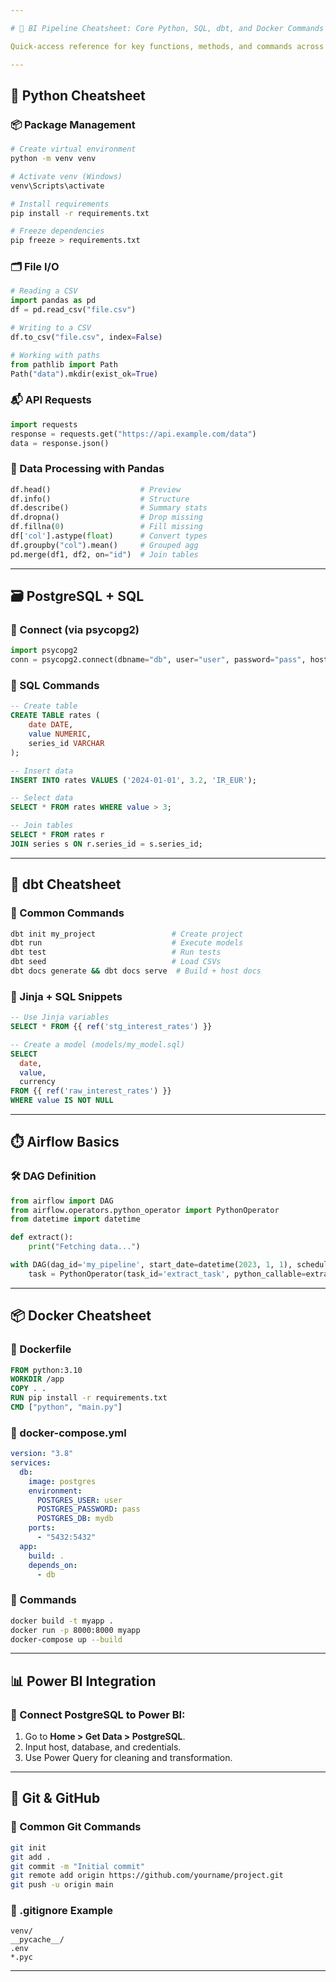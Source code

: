 ```yaml
---

# 🧠 BI Pipeline Cheatsheet: Core Python, SQL, dbt, and Docker Commands

Quick-access reference for key functions, methods, and commands across your end-to-end BI stack.

---
```


## 🐍 Python Cheatsheet

### 📦 Package Management
```bash
# Create virtual environment
python -m venv venv

# Activate venv (Windows)
venv\Scripts\activate

# Install requirements
pip install -r requirements.txt

# Freeze dependencies
pip freeze > requirements.txt
```

### 🗂️ File I/O
```python
# Reading a CSV
import pandas as pd
df = pd.read_csv("file.csv")

# Writing to a CSV
df.to_csv("file.csv", index=False)

# Working with paths
from pathlib import Path
Path("data").mkdir(exist_ok=True)
```

### 📬 API Requests
```python
import requests
response = requests.get("https://api.example.com/data")
data = response.json()
```

### 📐 Data Processing with Pandas
```python
df.head()                    # Preview
df.info()                    # Structure
df.describe()                # Summary stats
df.dropna()                  # Drop missing
df.fillna(0)                 # Fill missing
df['col'].astype(float)      # Convert types
df.groupby("col").mean()     # Grouped agg
pd.merge(df1, df2, on="id")  # Join tables
```

---

## 🗃️ PostgreSQL + SQL

### 🔌 Connect (via psycopg2)
```python
import psycopg2
conn = psycopg2.connect(dbname="db", user="user", password="pass", host="localhost", port="5432")
```

### 🧾 SQL Commands
```sql
-- Create table
CREATE TABLE rates (
    date DATE,
    value NUMERIC,
    series_id VARCHAR
);

-- Insert data
INSERT INTO rates VALUES ('2024-01-01', 3.2, 'IR_EUR');

-- Select data
SELECT * FROM rates WHERE value > 3;

-- Join tables
SELECT * FROM rates r
JOIN series s ON r.series_id = s.series_id;
```

---

## 🧱 dbt Cheatsheet

### 🔧 Common Commands
```bash
dbt init my_project                 # Create project
dbt run                             # Execute models
dbt test                            # Run tests
dbt seed                            # Load CSVs
dbt docs generate && dbt docs serve  # Build + host docs
```

### 🧠 Jinja + SQL Snippets
```sql
-- Use Jinja variables
SELECT * FROM {{ ref('stg_interest_rates') }}

-- Create a model (models/my_model.sql)
SELECT
  date,
  value,
  currency
FROM {{ ref('raw_interest_rates') }}
WHERE value IS NOT NULL
```

---

## ⏱️ Airflow Basics

### 🛠️ DAG Definition
```python
from airflow import DAG
from airflow.operators.python_operator import PythonOperator
from datetime import datetime

def extract():
    print("Fetching data...")

with DAG(dag_id='my_pipeline', start_date=datetime(2023, 1, 1), schedule_interval='@daily', catchup=False) as dag:
    task = PythonOperator(task_id='extract_task', python_callable=extract)
```

---

## 📦 Docker Cheatsheet

### 🧱 Dockerfile
```Dockerfile
FROM python:3.10
WORKDIR /app
COPY . .
RUN pip install -r requirements.txt
CMD ["python", "main.py"]
```

### 🧩 docker-compose.yml
```yaml
version: "3.8"
services:
  db:
    image: postgres
    environment:
      POSTGRES_USER: user
      POSTGRES_PASSWORD: pass
      POSTGRES_DB: mydb
    ports:
      - "5432:5432"
  app:
    build: .
    depends_on:
      - db
```

### 🔧 Commands
```bash
docker build -t myapp .
docker run -p 8000:8000 myapp
docker-compose up --build
```

---

## 📊 Power BI Integration

### 🔗 Connect PostgreSQL to Power BI:
1. Go to **Home > Get Data > PostgreSQL**.
2. Input host, database, and credentials.
3. Use Power Query for cleaning and transformation.

---

## 🧠 Git & GitHub

### 🚀 Common Git Commands
```bash
git init
git add .
git commit -m "Initial commit"
git remote add origin https://github.com/yourname/project.git
git push -u origin main
```

### 📄 .gitignore Example
```gitignore
venv/
__pycache__/
.env
*.pyc
```

---
